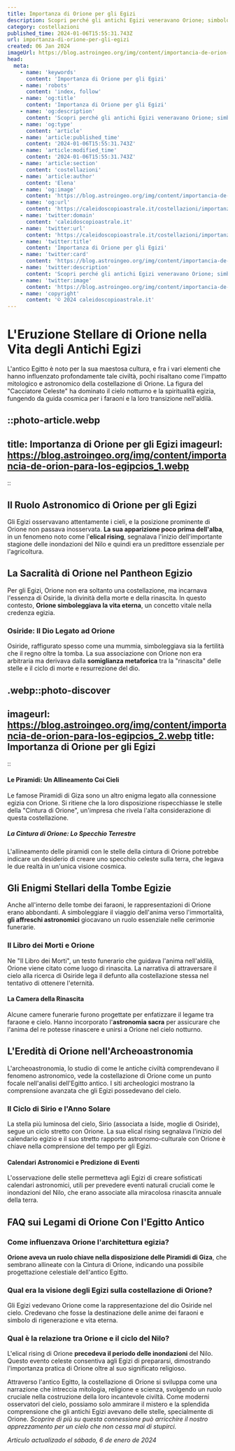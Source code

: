 ```yaml
---
title: Importanza di Orione per gli Egizi
description: Scopri perché gli antichi Egizi veneravano Orione; simbologia celeste, miti e impatto culturale in soli 150 caratteri.
category: costellazioni
published_time: 2024-01-06T15:55:31.743Z
url: importanza-di-orione-per-gli-egizi
created: 06 Jan 2024
imageUrl: https://blog.astroingeo.org/img/content/importancia-de-orion-para-los-egipcios_1.webp
head:
  meta:
    - name: 'keywords'
      content: 'Importanza di Orione per gli Egizi'
    - name: 'robots'
      content: 'index, follow'
    - name: 'og:title'
      content: 'Importanza di Orione per gli Egizi'
    - name: 'og:description'
      content: 'Scopri perché gli antichi Egizi veneravano Orione; simbologia celeste, miti e impatto culturale in soli 150 caratteri.'
    - name: 'og:type'
      content: 'article'
    - name: 'article:published_time'
      content: '2024-01-06T15:55:31.743Z'
    - name: 'article:modified_time'
      content: '2024-01-06T15:55:31.743Z'
    - name: 'article:section'
      content: 'costellazioni'
    - name: 'article:author'
      content: 'Elena'
    - name: 'og:image'
      content: 'https://blog.astroingeo.org/img/content/importancia-de-orion-para-los-egipcios_1.webp'
    - name: 'og:url'
      content: 'https://caleidoscopioastrale.it/costellazioni/importanza-di-orione-per-gli-egizi'
    - name: 'twitter:domain'
      content: 'caleidoscopioastrale.it'
    - name: 'twitter:url'
      content: 'https://caleidoscopioastrale.it/costellazioni/importanza-di-orione-per-gli-egizi'
    - name: 'twitter:title'
      content: 'Importanza di Orione per gli Egizi'
    - name: 'twitter:card'
      content: 'https://blog.astroingeo.org/img/content/importancia-de-orion-para-los-egipcios_1.webp'
    - name: 'twitter:description'
      content: 'Scopri perché gli antichi Egizi veneravano Orione; simbologia celeste, miti e impatto culturale in soli 150 caratteri.'
    - name: 'twitter:image'
      content: 'https://blog.astroingeo.org/img/content/importancia-de-orion-para-los-egipcios_1.webp'
    - name: 'copyright'
      content: '© 2024 caleidoscopioastrale.it'
---
```

# L'Eruzione Stellare di Orione nella Vita degli Antichi Egizi

L'antico Egitto è noto per la sua maestosa cultura, e fra i vari elementi che hanno influenzato profondamente tale civiltà, pochi risaltano come l'impatto mitologico e astronomico della costellazione di Orione. La figura del "Cacciatore Celeste" ha dominato il cielo notturno e la spiritualità egizia, fungendo da guida cosmica per i faraoni e la loro transizione nell'aldilà.

::photo-article.webp
---
title: Importanza di Orione per gli Egizi
imageurl: https://blog.astroingeo.org/img/content/importancia-de-orion-para-los-egipcios_1.webp
---
::

## Il Ruolo Astronomico di Orione per gli Egizi

Gli Egizi osservavano attentamente i cieli, e la posizione prominente di Orione non passava inosservata. **La sua apparizione poco prima dell'alba**, in un fenomeno noto come l'**elical rising**, segnalava l'inizio dell'importante stagione delle inondazioni del Nilo e quindi era un predittore essenziale per l'agricoltura.

## La Sacralità di Orione nel Pantheon Egizio

Per gli Egizi, Orione non era soltanto una costellazione, ma incarnava l'essenza di Osiride, la divinità della morte e della rinascita. In questo contesto, **Orione simboleggiava la vita eterna**, un concetto vitale nella credenza egizia.

### Osiride: Il Dio Legato ad Orione

Osiride, raffigurato spesso come una mummia, simboleggiava sia la fertilità che il regno oltre la tomba. La sua associazione con Orione non era arbitraria ma derivava dalla **somiglianza metaforica** tra la "rinascita" delle stelle e il ciclo di morte e resurrezione del dio.

.webp::photo-discover
---
imageurl: https://blog.astroingeo.org/img/content/importancia-de-orion-para-los-egipcios_2.webp
title: Importanza di Orione per gli Egizi
---
::

#### Le Piramidi: Un Allineamento Coi Cieli

Le famose Piramidi di Giza sono un altro enigma legato alla connessione egizia con Orione. Si ritiene che la loro disposizione rispecchiasse le stelle della "Cintura di Orione", un'impresa che rivela l'alta considerazione di questa costellazione.

##### La Cintura di Orione: Lo Specchio Terrestre

L'allineamento delle piramidi con le stelle della cintura di Orione potrebbe indicare un desiderio di creare uno specchio celeste sulla terra, che legava le due realtà in un'unica visione cosmica.

## Gli Enigmi Stellari della Tombe Egizie

Anche all'interno delle tombe dei faraoni, le rappresentazioni di Orione erano abbondanti. A simboleggiare il viaggio dell'anima verso l'immortalità, **gli affreschi astronomici** giocavano un ruolo essenziale nelle cerimonie funerarie.

### Il Libro dei Morti e Orione

Ne "Il Libro dei Morti", un testo funerario che guidava l'anima nell'aldilà, Orione viene citato come luogo di rinascita. La narrativa di attraversare il cielo alla ricerca di Osiride lega il defunto alla costellazione stessa nel tentativo di ottenere l'eternità.

#### La Camera della Rinascita

Alcune camere funerarie furono progettate per enfatizzare il legame tra faraone e cielo. Hanno incorporato l'**astronomia sacra** per assicurare che l'anima del re potesse rinascere e unirsi a Orione nel cielo notturno.

## L'Eredità di Orione nell'Archeoastronomia

L'archeoastronomia, lo studio di come le antiche civiltà comprendevano il fenomeno astronomico, vede la costellazione di Orione come un punto focale nell'analisi dell'Egitto antico. I siti archeologici mostrano la comprensione avanzata che gli Egizi possedevano del cielo.

### Il Ciclo di Sirio e l'Anno Solare

La stella più luminosa del cielo, Sirio (associata a Iside, moglie di Osiride), segue un ciclo stretto con Orione. La sua elical rising segnalava l'inizio del calendario egizio e il suo stretto rapporto astronomo-culturale con Orione è chiave nella comprensione del tempo per gli Egizi.

#### Calendari Astronomici e Predizione di Eventi

L'osservazione delle stelle permetteva agli Egizi di creare sofisticati calendari astronomici, utili per prevedere eventi naturali cruciali come le inondazioni del Nilo, che erano associate alla miracolosa rinascita annuale della terra.

## FAQ sui Legami di Orione Con l'Egitto Antico

### Come influenzava Orione l'architettura egizia?

**Orione aveva un ruolo chiave nella disposizione delle Piramidi di Giza**, che sembrano allineate con la Cintura di Orione, indicando una possibile progettazione celestiale dell'antico Egitto.

### Qual era la visione degli Egizi sulla costellazione di Orione?

Gli Egizi vedevano Orione come la rappresentazione del dio Osiride nel cielo. Credevano che fosse la destinazione delle anime dei faraoni e simbolo di rigenerazione e vita eterna.

### Qual è la relazione tra Orione e il ciclo del Nilo?

L'elical rising di Orione **precedeva il periodo delle inondazioni** del Nilo. Questo evento celeste consentiva agli Egizi di prepararsi, dimostrando l'importanza pratica di Orione oltre al suo significato religioso.

Attraverso l'antico Egitto, la costellazione di Orione si sviluppa come una narrazione che intreccia mitologia, religione e scienza, svolgendo un ruolo cruciale nella costruzione della loro incantevole civiltà. Come moderni osservatori del cielo, possiamo solo ammirare il mistero e la splendida comprensione che gli antichi Egizi avevano delle stelle, specialmente di Orione. *Scoprire di più su questa connessione può arricchire il nostro apprezzamento per un cielo che non cessa mai di stupirci.*

_Artículo actualizado el sábado, 6 de enero de 2024_